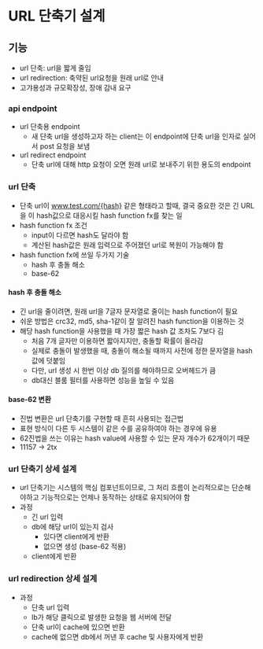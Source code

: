 # URL 단축기 설계
## 기능
- url 단축: url을 짧게 줄임
- url redirection: 축약된 url요청을 원래 url로 안내
- 고갸용성과 규모확장성, 장애 감내 요구

### api endpoint
- url 단축용 endpoint
  - 새 단축 url을 생성하고자 하는 client는 이 endpoint에 단축 url을 인자로 실어서 post 요청을 보냄
- url redirect endpoint
  - 단축 url에 대해 http 요청이 오면 원래 url로 보내주기 위한 용도의 endpoint

### url 단축
- 단축 url이 www.test.com/{hash} 같은 형태라고 할때, 결국 중요한 것은 긴 URL을 이 hash값으로 대응시킬 hash function fx를 찾는 일
- hash function fx 조건
  - input이 다르면 hash도 달라야 함
  - 계산된 hash값은 원래 입력으로 주어졌던 url로 복원이 가능해야 함
- hash function fx에 쓰일 두가지 기술
  - hash 후 충돌 해소
  - base-62

#### hash 후 충돌 해소
- 긴 url을 줄이려면, 원래 url을 7글자 문자열로 줄이는 hash function이 필요
- 쉬운 방법은 crc32, md5, sha-1같이 잘 알려진 hash function을 이용하는 것
- 해당 hash function을 사용했을 때 가장 짧은 hash 값 조차도 7보다 김
  - 처음 7개 글자만 이용하면 짧아지지만, 충돌할 확률이 올라감
  - 실제로 충돌이 발생했을 때, 충돌이 해소될 때까지 사전에 정한 문자열을 hash값에 덧붙임
  - 다만, url 생성 시 한번 이상 db 질의를 해야하므로 오버헤드가 큼
  - db대신 블룸 필터를 사용하면 성능을 높일 수 있음

#### base-62 변환
- 진법 변환은 url 단축기를 구현할 때 흔히 사용되는 접근법
- 표현 방식이 다른 두 시스템이 같은 수를 공유하여야 하는 경우에 유용
- 62진법을 쓰는 이유는 hash value에 사용할 수 있는 문자 개수가 62개이기 때문
- 11157 -> 2tx

### url 단축기 상세 설계
- url 단축기는 시스템의 핵심 컴포넌트이므로, 그 처리 흐름이 논리적으로는 단순해야하고 기능적으로는 언제나 동작하는 상태로 유지되어야 함
- 과정
  - 긴 url 입력
  - db에 해당 url이 있는지 검사
    - 있다면 client에게 반환
    - 없으면 생성 (base-62 적용)
  - client에게 반환

### url redirection 상세 설계
- 과정
  - 단축 url 입력
  - lb가 해당 클릭으로 발생한 요청을 웹 서버에 전달
  - 단축 url이 cache에 있으면 반환
  - cache에 없으면 db에서 꺼낸 후 cache 및 사용자에게 반환
